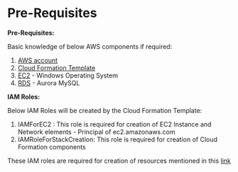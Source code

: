 # Pre-Requisites

**Pre-Requisites:**

Basic knowledge of below AWS components if required:

1. [AWS account](https://aws.amazon.com/account/)
2. [Cloud Formation Template](https://aws.amazon.com/cloudformation/resources/templates/)
3. [EC2](https://aws.amazon.com/ec2/?ec2-whats-new.sort-by=item.additionalFields.postDateTime\&ec2-whats-new.sort-order=desc) - Windows Operating System
4. [RDS](https://aws.amazon.com/rds/) - Aurora MySQL

**IAM Roles:**

Below IAM Roles will be created by the Cloud Formation Template:

1. IAMForEC2 : This role is required for creation of EC2 Instance and Network elements - Principal of ec2.amazonaws.com
2. IAMRoleForStackCreation: This role is required for creation of Cloud Formation components&#x20;

These IAM roles are required for creation of resources mentioned in this [link](../introduction/resources.md)

